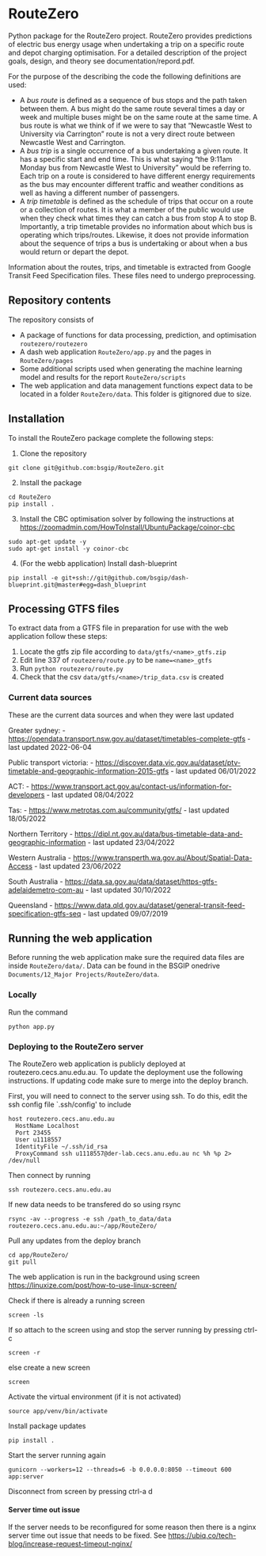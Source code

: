 # RouteZero
Python package for the RouteZero project. RouteZero provides predictions of electric bus energy usage when 
undertaking a trip on a specific route and depot charging optimisation. For a detailed description of the project 
goals, design, and theory see documentation/repord.pdf. 

For the purpose of the describing the code the following definitions are used:
- A *bus route* is defined as a sequence of bus stops and the path taken between them. A bus might do the same
route several times a day or week and multiple buses might be on the same route at the same time. A bus
route is what we think of if we were to say that “Newcastle West to University via Carrington” route is not
a very direct route between Newcastle West and Carrington.
- A *bus trip* is a single occurrence of a bus undertaking a given route. It has a specific start and end time.
This is what saying “the 9:11am Monday bus from Newcastle West to University” would be referring to.
Each trip on a route is considered to have different energy requirements as the bus may encounter different
traffic and weather conditions as well as having a different number of passengers.
- A *trip timetable* is defined as the schedule of trips that occur on a route or a collection of routes. It is what
a member of the public would use when they check what times they can catch a bus from stop A to stop
B. Importantly, a trip timetable provides no information about which bus is operating which trips/routes.
Likewise, it does not provide information about the sequence of trips a bus is undertaking or about when a
bus would return or depart the depot.

Information about the routes, trips, and timetable is extracted from Google Transit Feed Specification files. These 
files need to undergo preprocessing.

## Repository contents
The repository consists of
- A package of functions for data processing, prediction, and optimisation `routezero/routezero`
- A dash web application `RouteZero/app.py` and the pages in `RouteZero/pages`
- Some additional scripts used when generating the machine learning model and results for the report `RouteZero/scripts`
- The web application and data management functions expect data to be located in a folder `RouteZero/data`. This 
  folder is gitignored due to size.

## Installation
To install the RouteZero package complete the following steps:
1. Clone the repository
```
git clone git@github.com:bsgip/RouteZero.git
```

2. Install the package
```angular2html
cd RouteZero
pip install .
```

3. Install the CBC optimisation solver by following the instructions at https://zoomadmin.com/HowToInstall/UbuntuPackage/coinor-cbc
```
sudo apt-get update -y
sudo apt-get install -y coinor-cbc
```

4. (For the webb application) Install dash-blueprint
```
pip install -e git+ssh://git@github.com/bsgip/dash-blueprint.git@master#egg=dash_blueprint

```


## Processing GTFS files
To extract data from a GTFS file in preparation for use with the web application follow these steps:
1. Locate the gtfs zip file according to `data/gtfs/<name>_gtfs.zip`
2. Edit line 337 of `routezero/route.py` to be `name=<name>_gtfs`
3. Run `python routezero/route.py`
4. Check that the csv `data/gtfs/<name>/trip_data.csv` is created


### Current data sources
These are the current data sources and when they were last updated

Greater sydney:
    - https://opendata.transport.nsw.gov.au/dataset/timetables-complete-gtfs
    - last updated 2022-06-04

Public transport victoria:
    - https://discover.data.vic.gov.au/dataset/ptv-timetable-and-geographic-information-2015-gtfs
    - last updated 06/01/2022 

ACT:
    - https://www.transport.act.gov.au/contact-us/information-for-developers
    - last updated 08/04/2022

Tas:
    - https://www.metrotas.com.au/community/gtfs/
    - last updated 18/05/2022

Northern Territory
    - https://dipl.nt.gov.au/data/bus-timetable-data-and-geographic-information
    - last updated 23/04/2022

Western Australia
    - https://www.transperth.wa.gov.au/About/Spatial-Data-Access
    - last updated 23/06/2022

South Australia
    - https://data.sa.gov.au/data/dataset/https-gtfs-adelaidemetro-com-au
    - last updated 30/10/2022
    
Queensland
    - https://www.data.qld.gov.au/dataset/general-transit-feed-specification-gtfs-seq
    - last updated 09/07/2019

## Running the web application
Before running the web application make sure the required data files are inside `RouteZero/data/`.
Data can be found in the BSGIP onedrive `Documents/12_Major Projects/RouteZero/data`.


### Locally
Run the command
```angular2html
python app.py
```

### Deploying to the RouteZero server

The RouteZero web application is publicly deployed at routezero.cecs.anu.edu.au.
To update the deployment use the following instructions. If updating code make sure to merge into the 
deploy branch.

First, you will need to connect to the server using ssh. To do this, edit the ssh config file `.ssh/config'
to include
```
host routezero.cecs.anu.edu.au
  HostName Localhost
  Port 23455
  User u1118557
  IdentityFile ~/.ssh/id_rsa
  ProxyCommand ssh u1118557@der-lab.cecs.anu.edu.au nc %h %p 2> /dev/null
```

Then connect by running
```
ssh routezero.cecs.anu.edu.au
```

If new data needs to be transfered do so using rsync
```
rsync -av --progress -e ssh /path_to_data/data routezero.cecs.anu.edu.au:~/app/RouteZero/
```

Pull any updates from the deploy branch
```
cd app/RouteZero/
git pull
```

The web application is run in the background using screen https://linuxize.com/post/how-to-use-linux-screen/

Check if there is already a running screen
```
screen -ls
```
If so attach to the screen using and stop the server running by pressing ctrl-c
```
screen -r
```
else create a new screen
```
screen
```
Activate the virtual environment (if it is not activated)
```
source app/venv/bin/activate
```

Install package updates
```
pip install .
```

Start the server running again
```angular2html
gunicorn --workers=12 --threads=6 -b 0.0.0.0:8050 --timeout 600 app:server
```

Disconnect from screen by pressing ctrl-a d


#### Server time out issue

If the server needs to be reconfigured for some reason then there is a 
nginx server time out issue that needs to be fixed. See https://ubiq.co/tech-blog/increase-request-timeout-nginx/
